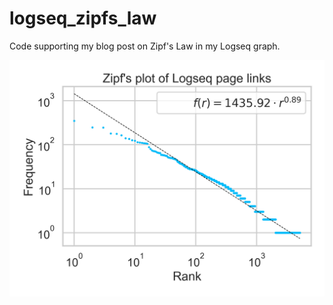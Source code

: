 # logseq_zipfs_law

Code supporting my blog post on Zipf's Law in my Logseq graph.

![](./zipf_plot.png)
